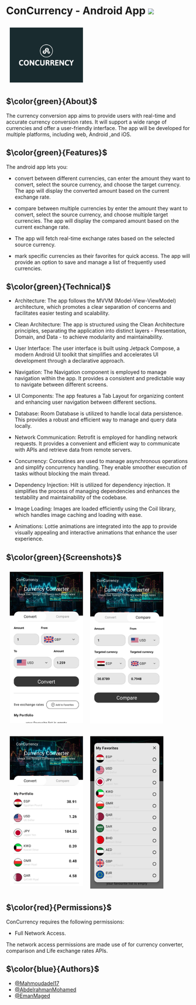 # ConCurrency - Android App <img height="40" src="https://user-images.githubusercontent.com/25181517/117269608-b7dcfb80-ae58-11eb-8e66-6cc8753553f0.png" />

[<img src="/screenShots/fba33f19-3630-4656-ab4e-bfbf3a3853d3.jpg" align="center"
width="200"
    hspace="10" vspace="10">](/screenShots/fba33f19-3630-4656-ab4e-bfbf3a3853d3.jpg)



## $\color{green}{About}$

The currency conversion app aims to provide users with real-time and accurate currency
conversion rates. It will support a wide range of currencies and offer a user-friendly interface.
The app will be developed for multiple platforms, including web, Android ,and iOS.


## $\color{green}{Features}$


The android app lets you:

+ convert between different currencies, can enter the amount they want to convert, select the source currency, and choose the target currency. The app will display the converted amount based on the current exchange rate.

+ compare between multiple currencies by enter the amount they want to convert, select the source currency, and choose multiple target currencies. The app will display the compared amount based on the current exchange rate.

+ The app will fetch real-time exchange rates based on the selected source currency.

+ mark specific currencies as their favorites for quick access. The app will provide an option to save and manage a list of frequently used currencies.




## $\color{green}{Technical}$

- Architecture: The app follows the MVVM (Model-View-ViewModel) architecture, which promotes a clear separation of concerns and facilitates easier testing and scalability.

- Clean Architecture: The app is structured using the Clean Architecture principles, separating the application into distinct layers - Presentation, Domain, and Data - to achieve modularity and maintainability.

- User Interface: The user interface is built using Jetpack Compose, a modern Android UI toolkit that simplifies and accelerates UI development through a declarative approach.

- Navigation: The Navigation component is employed to manage navigation within the app. It provides a consistent and predictable way to navigate between different screens.

- UI Components: The app features a Tab Layout for organizing content and enhancing user navigation between different sections.

- Database: Room Database is utilized to handle local data persistence. This provides a robust and efficient way to manage and query data locally.

- Network Communication: Retrofit is employed for handling network requests. It provides a convenient and efficient way to communicate with APIs and retrieve data from remote servers.

- Concurrency: Coroutines are used to manage asynchronous operations and simplify concurrency handling. They enable smoother execution of tasks without blocking the main thread.

- Dependency Injection: Hilt is utilized for dependency injection. It simplifies the process of managing dependencies and enhances the testability and maintainability of the codebase.

- Image Loading: Images are loaded efficiently using the Coil library, which handles image caching and loading with ease.

- Animations: Lottie animations are integrated into the app to provide visually appealing and interactive animations that enhance the user experience.



## $\color{green}{Screenshots}$

[<img src="/screenShots/convert.jpg" align="left"
width="200"
    hspace="10" vspace="10">](/screenShots/convert.jpg)
    
[<img src="/screenShots/compare.jpg" align="center"
width="200"
    hspace="10" vspace="10">](/screenShots/compare.jpg)

[<img src="/screenShots/favorite.jpg" align="left"
width="200"
    hspace="10" vspace="10">](/screenShots/favorite.jpg)
    [<img src="/screenShots/dialog.jpg" align="center"
width="200"
    hspace="10" vspace="10">](/screenShots/dialog.jpg)

## $\color{red}{Permissions}$

ConCurrency requires the following permissions:
- Full Network Access.

The network access permissions are made use of for currency converter, comparison and Life exchange rates APIs.

## $\color{blue}{Authors}$

- [@Mahmoudadel17](https://www.github.com/Mahmoudadel17)
- [@AbdelrahmanMohamed](https://github.com/abdelrahmanmohamed19)
- [@EmanMaged](https://github.com/Amona12345)
